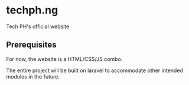 # techph.ng
Tech PH's official website

## Prerequisites

For now, the website is a  HTML/CSS/JS combo.

The entire project will be built on laravel to accommodate other intended modules in the future.
